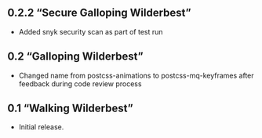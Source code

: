 ## 0.2.2 “Secure Galloping Wilderbest”
* Added snyk security scan as part of test run

## 0.2 “Galloping Wilderbest”
* Changed name from postcss-animations to postcss-mq-keyframes
after feedback during code review process

## 0.1 “Walking Wilderbest”
* Initial release.